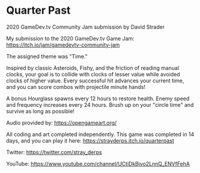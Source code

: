 # Quarter Past
2020 GameDev.tv Community Jam submission by David Strader

My submission to the 2020 GameDev.tv Game Jam: https://itch.io/jam/gamedevtv-community-jam

The assigned theme was "Time."

Inspired by classic Asteroids, Fishy, and the friction of reading manual clocks, your goal is to collide with clocks of lesser value while avoided clocks of higher value. Every successful hit advances your current time, and you can score combos with projectile minute hands!

A bonus Hourglass spawns every 12 hours to restore health. Enemy speed and frequency increases every 24 hours. Brush up on your "circle time" and survive as long as possible!

Audio provided by: https://opengameart.org/

All coding and art completed independently. This game was completed in 14 days, and you can play it here: https://strayderps.itch.io/quarterpast

Twitter: https://twitter.com/stray_derps

YouTube: https://www.youtube.com/channel/UCtiDkBjvo2LnnQ_ENVfFehA
